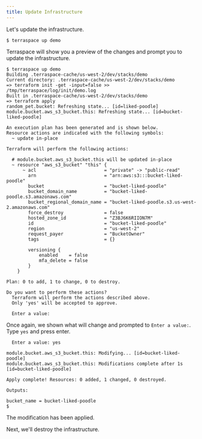 ```yaml
---
title: Update Infrastructure
---
```


Let's update the infrastructure.

    $ terraspace up demo

Terraspace will show you a preview of the changes and prompt you to update the infrastructure.

    $ terraspace up demo
    Building .terraspace-cache/us-west-2/dev/stacks/demo
    Current directory: .terraspace-cache/us-west-2/dev/stacks/demo
    => terraform init -get -input=false >> /tmp/terraspace/log/init/demo.log
    Built in .terraspace-cache/us-west-2/dev/stacks/demo
    => terraform apply
    random_pet.bucket: Refreshing state... [id=liked-poodle]
    module.bucket.aws_s3_bucket.this: Refreshing state... [id=bucket-liked-poodle]

    An execution plan has been generated and is shown below.
    Resource actions are indicated with the following symbols:
      ~ update in-place

    Terraform will perform the following actions:

      # module.bucket.aws_s3_bucket.this will be updated in-place
      ~ resource "aws_s3_bucket" "this" {
          ~ acl                         = "private" -> "public-read"
            arn                         = "arn:aws:s3:::bucket-liked-poodle"
            bucket                      = "bucket-liked-poodle"
            bucket_domain_name          = "bucket-liked-poodle.s3.amazonaws.com"
            bucket_regional_domain_name = "bucket-liked-poodle.s3.us-west-2.amazonaws.com"
            force_destroy               = false
            hosted_zone_id              = "Z3BJ6K6RIION7M"
            id                          = "bucket-liked-poodle"
            region                      = "us-west-2"
            request_payer               = "BucketOwner"
            tags                        = {}

            versioning {
                enabled    = false
                mfa_delete = false
            }
        }

    Plan: 0 to add, 1 to change, 0 to destroy.

    Do you want to perform these actions?
      Terraform will perform the actions described above.
      Only 'yes' will be accepted to approve.

      Enter a value:

Once again, we shown what will change and prompted to `Enter a value:`. Type `yes` and press enter.

      Enter a value: yes

    module.bucket.aws_s3_bucket.this: Modifying... [id=bucket-liked-poodle]
    module.bucket.aws_s3_bucket.this: Modifications complete after 1s [id=bucket-liked-poodle]

    Apply complete! Resources: 0 added, 1 changed, 0 destroyed.

    Outputs:

    bucket_name = bucket-liked-poodle
    $

The modification has been applied.

Next, we'll destroy the infrastructure.